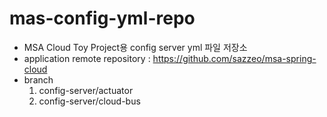 # mas-config-yml-repo

- MSA Cloud Toy Project용 config server yml 파일 저장소 
- application remote repository : https://github.com/sazzeo/msa-spring-cloud
- branch 
  1. config-server/actuator
  2. config-server/cloud-bus

